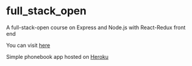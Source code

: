 # full_stack_open

A full-stack-open course on Express and Node.js with React-Redux front end

You can visit [here](https://fullstackopen.com/en/)

Simple phonebook app hosted on [Heroku](https://finnsphonebook.herokuapp.com/) 
